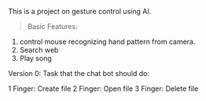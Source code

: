 This is a project on gesture control using AI.

>Basic Features:

1. control mouse recognizing hand pattern from camera.
2. Search web
3. Play song


Version 0:
Task that the chat bot should do:

1 Finger: Create file 
2 Finger: Open file
3 Finger: Delete file 
